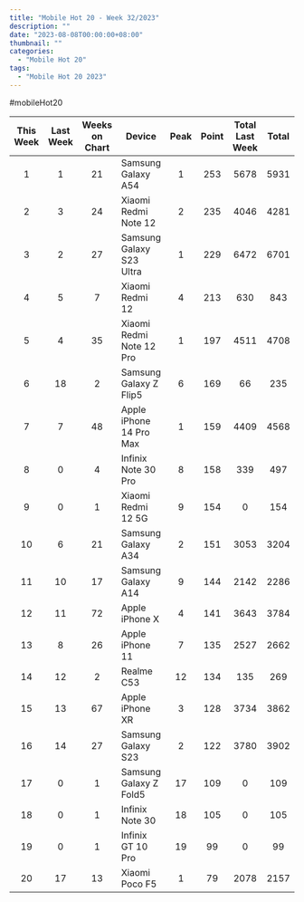 ```yaml
---
title: "Mobile Hot 20 - Week 32/2023"
description: ""
date: "2023-08-08T00:00:00+08:00"
thumbnail: ""
categories:
  - "Mobile Hot 20"
tags:
  - "Mobile Hot 20 2023"
---
```

#mobileHot20
<!--more-->
|This Week|Last Week|Weeks on Chart|Device|Peak|Point|Total Last Week|Total|
|:---:|:---:|:---:|---|:---:|:---:|:---:|:---:|
|1|1|21|Samsung Galaxy A54|1|253|5678|5931|
|2|3|24|Xiaomi Redmi Note 12|2|235|4046|4281|
|3|2|27|Samsung Galaxy S23 Ultra|1|229|6472|6701|
|4|5|7|Xiaomi Redmi 12|4|213|630|843|
|5|4|35|Xiaomi Redmi Note 12 Pro|1|197|4511|4708|
|6|18|2|Samsung Galaxy Z Flip5|6|169|66|235|
|7|7|48|Apple iPhone 14 Pro Max|1|159|4409|4568|
|8|0|4|Infinix Note 30 Pro|8|158|339|497|
|9|0|1|Xiaomi Redmi 12 5G|9|154|0|154|
|10|6|21|Samsung Galaxy A34|2|151|3053|3204|
|11|10|17|Samsung Galaxy A14|9|144|2142|2286|
|12|11|72|Apple iPhone X|4|141|3643|3784|
|13|8|26|Apple iPhone 11|7|135|2527|2662|
|14|12|2|Realme C53|12|134|135|269|
|15|13|67|Apple iPhone XR|3|128|3734|3862|
|16|14|27|Samsung Galaxy S23|2|122|3780|3902|
|17|0|1|Samsung Galaxy Z Fold5|17|109|0|109|
|18|0|1|Infinix Note 30|18|105|0|105|
|19|0|1|Infinix GT 10 Pro|19|99|0|99|
|20|17|13|Xiaomi Poco F5|1|79|2078|2157|
